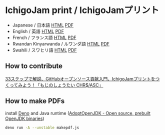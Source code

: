 # IchigoJam print / IchigoJamプリント

- Japanese / 日本語 [HTML](https://ichigojam.github.io/print/ja/) [PDF](https://ichigojam.github.io/print/ichigojam_print_ja.pdf)
- English / 英語 [HTML](https://ichigojam.github.io/print/en/) [PDF](https://ichigojam.github.io/print/ichigojam_print_en.pdf)
- French / フランス語 [HTML](https://ichigojam.github.io/print/fr/) [PDF](https://ichigojam.github.io/print/ichigojam_print_fr.pdf)
- Rwandan Kinyarwanda / ルワンダ語 [HTML](https://ichigojam.github.io/print/rw/) [PDF](https://ichigojam.github.io/print/ichigojam_print_rw.pdf)
- Swahili / スワヒリ語 [HTML](https://ichigojam.github.io/print/sw/) [PDF](https://ichigojam.github.io/print/ichigojam_print_sw.pdf)

## How to contribute

[33ステップで解説、GitHubオープンソース貢献入門、IchigoJamプリントをつくってみよう！「もじのしょうたい CHR$/ASC」](https://fukuno.jig.jp/2929)

## How to make PDFs

install [Deno](https://deno.land/) and Java runtime ([AdoptOpenJDK - Open source, prebuilt OpenJDK binaries](https://adoptopenjdk.net/))
```bash
deno run -A --unstable makepdf.js
```

